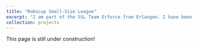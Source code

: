 ```yaml
---
title: "Robocup Small-Size League"
excerpt: "I am part of the SSL Team Erforce from Erlangen. I have been working on the electronics and firmware, attending several international competitions."
collection: projects
---
```


This page is still under construction!